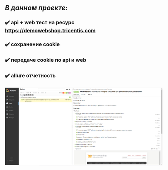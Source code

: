 ## ***В данном проекте:***
### :heavy_check_mark: api + web тест на ресурс https://demowebshop.tricentis.com
### :heavy_check_mark: сохранение cookie
### :heavy_check_mark: передаче cookie по api и web
### :heavy_check_mark: allure отчетность
###
![allure-report](src/test/resources/img/allure.png)
